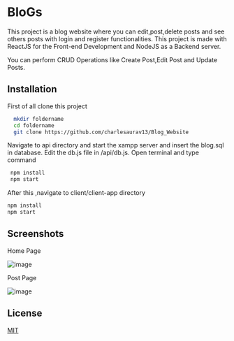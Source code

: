 
# BloGs

This project is a blog website where you can edit,post,delete posts and see others posts with login and register functionalities.
This project is made with ReactJS for the Front-end Development and NodeJS as a Backend server.

You can perform CRUD Operations like Create Post,Edit Post and Update Posts.


## Installation

First of all clone this project

```bash
  mkdir foldername
  cd foldername
  git clone https://github.com/charlesaurav13/Blog_Website

```
    
Navigate to api directory and start the xampp server and insert the blog.sql in database.
Edit the db.js file in /api/db.js.
Open terminal and type command

```bash
 npm install
 npm start 
```
After this ,navigate to client/client-app directory

```bash 
npm install
npm start
```


## Screenshots
Home Page

![image](https://github.com/charlesaurav13/Blog_Website/assets/81438796/72b32ac2-d7f1-40b1-8a2e-55a4b050919a)



Post Page

![image](https://github.com/charlesaurav13/Blog_Website/assets/81438796/bff93306-dd01-4d3d-acfd-b25e589a8f1b)




## License

[MIT](https://choosealicense.com/licenses/mit/)



